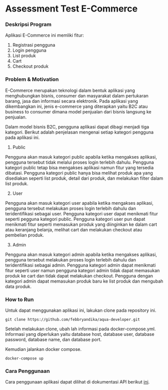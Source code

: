 # Assessment Test E-Commerce
### Deskripsi Program
Aplikasi E-Commerce ini memliki fitur:
1.	Registrasi pengguna
2.	Login pengguna
3.	List produk
4.	Cart
5.	Checkout produk

### Problem & Motivation
E-Commerce merupakan teknologi dalam bentuk aplikasi yang menghubungkan bisnis, consumer dan masyarakat dalam pertukaran barang, jasa dan informasi secara elektronik. Pada aplikasi yang dikembangkan ini, jenis e-commerce yang diterapkan yaitu B2C atau business to consumer dimana model penjualan dari bisnis langsung ke penjualan.

Dalam model bisnis B2C, pengguna aplikasi dapat dibagi menjadi tiga kategori. Berikut adalah penjelasan mengenai setiap kategori pengguna pada aplikasi ini.

1.	Public

Pengguna akan masuk kategori public apabila ketika mengakses aplikasi, pengguna tersebut tidak melalui proses login terlebih dahulu. Pengguna kategori public tetap bisa mengakses aplikasi namun fitur yang tersedia dibatasi. Pengguna kategori public hanya bisa melihat produk apa yang disediakan seperti list produk, detail dari produk, dan melakukan filter dalam list produk.

2.	User

Pengguna akan masuk kategori user apabila ketika mengakses aplikasi, pengguna tersebut melakukan proses login terlebih dahulu dan teridentifikasi sebagai user. Pengguna kategori user dapat menikmati fitur seperti pegguna kategori public. Pengguna kategori user pun dapat menikmati fitur seperti memasukan produk yang diinginkan ke dalam cart atau keranjang belanja, melihat cart dan melakukan checkout atau pembelian produk.

3.	Admin

Pengguna akan masuk kategori admin apabila ketika mengakses aplikasi, pengguna tersebut melakukan proses login terlebih dahulu dan teridentifikasi sebagai admin. Pengguna kategori admin dapat menikmati fitur seperti user namun pengguna kategori admin tidak dapat memasukan produk ke cart dan tidak dapat melakukan checkout. Pengguna dengan kategori admin dapat memasukan produk baru ke list produk dan mengubah data produk.

### How to Run
Untuk dapat menggunakan aplikasi ini, lakukan clone pada repository ini.

`git clone https://github.com/febbryandika/aqua-developer.git`

Setelah melakukan clone, ubah lah informasi pada docker-compose.yml. Informasi yang diperlukan yaitu database host, database user, database password, database name, dan database port.

Kemudian jalankan docker compose.

`docker-compose up`

### Cara Penggunaan
Cara penggunaan aplikasi dapat dilihat di dokumentasi API berikut [ini](https://documenter.getpostman.com/view/20138613/2s8YeoQDp6).
